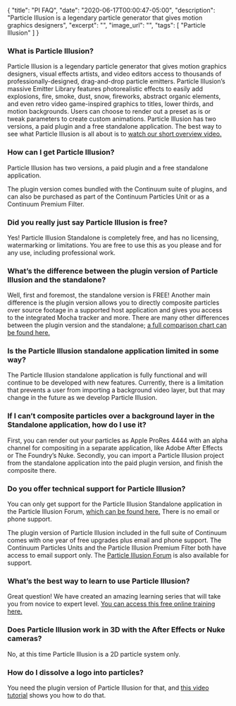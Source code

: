 {
  "title": "PI FAQ",
  "date": "2020-06-17T00:00:47-05:00",
  "description": "Particle Illusion is a legendary particle generator that gives motion graphics designers",
  "excerpt": "",
  "image_url": "",
  "tags": [
    "Particle Illusion"
  ]
}
### What is Particle Illusion?

Particle Illusion is a legendary particle generator that gives motion graphics designers, visual effects artists, and video editors access to thousands of professionally-designed, drag-and-drop particle emitters. Particle Illusion’s massive Emitter Library features photorealistic effects to easily add explosions, fire, smoke, dust, snow, fireworks, abstract organic elements, and even retro video game-inspired graphics to titles, lower thirds, and motion backgrounds. Users can choose to render out a preset as is or tweak parameters to create custom animations. Particle Illusion has two versions, a paid plugin and a free standalone application. The best way to see what Particle Illusion is all about is to [watch our short overview video.](https://borisfx.com/videos/particle-illusion-free-standalone-premium-plugin/)

### **How can I get Particle Illusion**?

Particle Illusion has two versions, a paid plugin and a free standalone application.

The plugin version comes bundled with the Continuum suite of plugins, and can also be purchased as part of the Continuum Particles Unit or as a Continuum Premium Filter.

### Did you really just say Particle Illusion is free?

Yes! Particle Illusion Standalone is completely free, and has no licensing, watermarking or limitations. You are free to use this as you please and for any use, including professional work.

### What’s the difference between the plugin version of Particle Illusion and the standalone?

Well, first and foremost, the standalone version is FREE! Another main difference is the plugin version allows you to directly composite particles over source footage in a supported host application and gives you access to the integrated Mocha tracker and more. There are many other differences between the plugin version and the standalone; [a full comparison chart can be found here.](/products/particle-illusion/#standalone-vs-plugin-comparison)

### Is the Particle Illusion standalone application limited in some way?

The Particle Illusion standalone application is fully functional and will continue to be developed with new features. Currently, there is a limitation that prevents a user from importing a background video layer, but that may change in the future as we develop Particle Illusion.

### If I can’t composite particles over a background layer in the Standalone application, how do I use it?

First, you can render out your particles as Apple ProRes 4444 with an alpha channel for compositing in a separate application, like Adobe After Effects or The Foundry’s Nuke. Secondly, you can import a Particle Illusion project from the standalone application into the paid plugin version, and finish the composite there.

### Do you offer technical support for Particle Illusion?

You can only get support for the Particle Illusion Standalone application in the Particle Illusion Forum, [which can be found here.](https://forum.borisfx.com/c/particle-illusion/33) There is no email or phone support.

  
The plugin version of Particle Illusion included in the full suite of Continuum comes with one year of free upgrades plus email and phone support. The Continuum Particles Units and the Particle Illusion Premium Filter both have access to email support only. The [Particle Illusion Forum](https://forum.borisfx.com/c/particle-illusion/33) is also available for support.

### What’s the best way to learn to use Particle Illusion?

Great question! We have created an amazing learning series that will take you from novice to expert level. [You can access this free online training here.](https://borisfx.com/products/particle-illusion/#learn "Learn Particle Illusion")

### Does Particle Illusion work in 3D with the After Effects or Nuke cameras?

No, at this time Particle Illusion is a 2D particle system only.

### How do I dissolve a logo into particles?

You need the plugin version of Particle Illusion for that, and [this video tutorial](https://borisfx.com/videos/continuum-blow-text-away-with-particle-illusion/) shows you how to do that.
